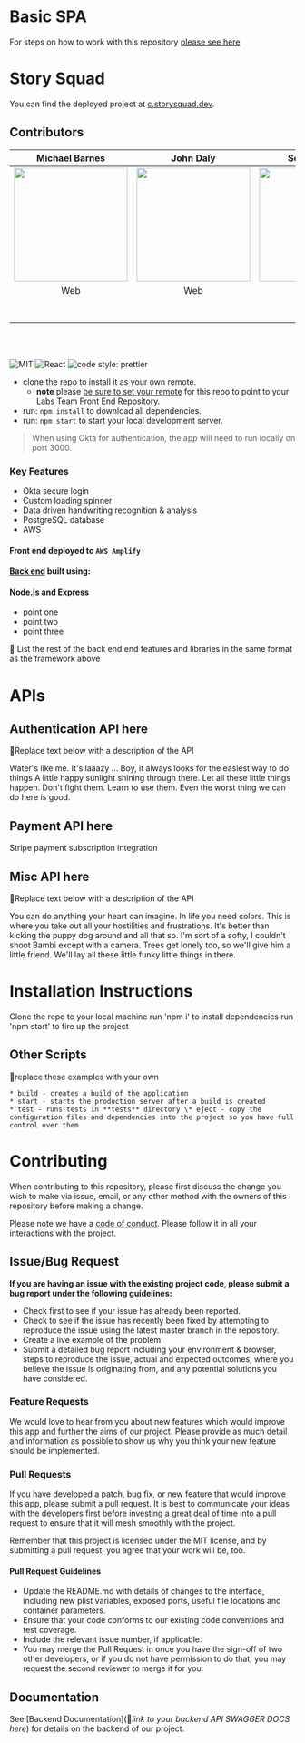 # Basic SPA

For steps on how to work with this repository [please see here](https://docs.labs.lambdaschool.com/labs-spa-starter/)

# Story Squad

You can find the deployed project at [c.storysquad.dev](https://c.storysquad.dev/login).

## Contributors

|                                                      Michael Barnes                                                       |                                                              John Daly                                                              |                                                           Scott Fuston                                                            |                                                            Dawson Hamm                                                             |                                                            Jesse Marek                                                             |                                                           Johan Mazorra                                                            |                                                             Jack Ross                                                              |                                                            Jacob Tharp                                                             |
| :-----------------------------------------------------------------------------------------------------------------------: | :---------------------------------------------------------------------------------------------------------------------------------: | :-------------------------------------------------------------------------------------------------------------------------------: | :--------------------------------------------------------------------------------------------------------------------------------: | :--------------------------------------------------------------------------------------------------------------------------------: | :--------------------------------------------------------------------------------------------------------------------------------: | :--------------------------------------------------------------------------------------------------------------------------------: | :--------------------------------------------------------------------------------------------------------------------------------: |
|                  <img src="https://avatars3.githubusercontent.com/u/49892996?s=460&v=4" width = "200" />                  |                       <img src="https://avatars1.githubusercontent.com/u/60858846?s=460&v=4" width = "200" />                       | <img src="https://avatars0.githubusercontent.com/u/8632549?s=460&u=fd1f74b5199d6a3fcf00167950845db186cb2da4&v=4" width = "200" /> | <img src="https://avatars3.githubusercontent.com/u/60896383?s=460&u=4687cc4d317e168391f59c13c8bbaf0a2ae8e0a1&v=4" width = "200" /> | <img src="https://avatars1.githubusercontent.com/u/61661005?s=460&u=31a2cd7a4b7b5d0d39190ae1091e62e98e0c50d7&v=4" width = "200" /> | <img src="https://avatars3.githubusercontent.com/u/60892622?s=460&u=3e09487cd4d9845a697693a90a59c6637e0d6bc3&v=4" width = "200" /> | <img src="https://avatars3.githubusercontent.com/u/43938405?s=460&u=594d25571eeb134a7bba80b5c3a5f0494e754d1e&v=4" width = "200" /> | <img src="https://avatars1.githubusercontent.com/u/18707646?s=460&u=e66878ccb3f1c48597d711fce5e8d29444de0f7e&v=4" width = "200" /> |
|                                                            Web                                                            |                                                                 Web                                                                 |                                                                Web                                                                |                                                                Web                                                                 |                                                                Web                                                                 |                                                                 DS                                                                 |                                                                 DS                                                                 |                                                                TPL                                                                 |
|              [<img src="https://github.com/favicon.ico" width="15"> ](https://github.com/michaelbarnes7282)               |                        [<img src="https://github.com/favicon.ico" width="15"> ](https://github.com/jcdaly97)                        |                       [<img src="https://github.com/favicon.ico" width="15"> ](https://github.com/fuston05)                       |                     [<img src="https://github.com/favicon.ico" width="15"> ](https://github.com/dawsonhammdev)                     |                      [<img src="https://github.com/favicon.ico" width="15"> ](https://github.com/jessemarek)                       |                       [<img src="https://github.com/favicon.ico" width="15"> ](https://github.com/jsmazorra)                       |                   [<img src="https://github.com/favicon.ico" width="15"> ](https://github.com/JackRossProjects)                    |                     [<img src="https://github.com/favicon.ico" width="15"> ](https://github.com/jengopockets)                      |
| [ <img src="https://static.licdn.com/sc/h/al2o9zrvru7aqj8e1x2rzsrca" width="15"> ](https://www.linkedin.com/in/mbarnes01) | [ <img src="https://static.licdn.com/sc/h/al2o9zrvru7aqj8e1x2rzsrca" width="15"> ](https://www.linkedin.com/in/jack-daly-a2a3031b6) |   [ <img src="https://static.licdn.com/sc/h/al2o9zrvru7aqj8e1x2rzsrca" width="15"> ](https://www.linkedin.com/in/scott-fuston)    |    [ <img src="https://static.licdn.com/sc/h/al2o9zrvru7aqj8e1x2rzsrca" width="15"> ](https://www.linkedin.com/in/dawson-hamm)     |   [ <img src="https://static.licdn.com/sc/h/al2o9zrvru7aqj8e1x2rzsrca" width="15"> ](https://www.linkedin.com/in/jesse-a-marek)    |      [ <img src="https://static.licdn.com/sc/h/al2o9zrvru7aqj8e1x2rzsrca" width="15"> ](https://www.linkedin.com/in/jmazorra)      |           [ <img src="https://static.licdn.com/sc/h/al2o9zrvru7aqj8e1x2rzsrca" width="15"> ](https://www.linkedin.com/jackcalvinross)            |    [ <img src="https://static.licdn.com/sc/h/al2o9zrvru7aqj8e1x2rzsrca" width="15"> ](https://www.linkedin.com/in/jacob-tharp)     |

<br>
<br>

![MIT](https://img.shields.io/packagist/l/doctrine/orm.svg)
![React](https://img.shields.io/badge/react-v16.7.0--alpha.2-blue.svg)
![code style: prettier](https://img.shields.io/badge/code_style-prettier-ff69b4.svg?style=flat-square)

- clone the repo to install it as your own remote.
  - **note** please [be sure to set your remote](https://help.github.jp/enterprise/2.11/user/articles/changing-a-remote-s-url/) for this repo to point to your Labs Team Front End Repository.
- run: `npm install` to download all dependencies.
- run: `npm start` to start your local development server.

> When using Okta for authentication, the app will need to run locally on port 3000.

### Key Features

- Okta secure login
- Custom loading spinner
- Data driven handwriting recognition & analysis
- PostgreSQL database
- AWS 

#### Front end deployed to `AWS Amplify`

#### [Back end](https://github.com/Lambda-School-Labs/Labs26-StorySquad-BE-TeamC) built using:

#### Node.js and Express

- point one
- point two
- point three

🚫 List the rest of the back end end features and libraries in the same format as the framework above

# APIs

## Authentication API here

🚫Replace text below with a description of the API

Water's like me. It's laaazy ... Boy, it always looks for the easiest way to do things A little happy sunlight shining through there. Let all these little things happen. Don't fight them. Learn to use them. Even the worst thing we can do here is good.

## Payment API here

Stripe payment subscription integration


## Misc API here

🚫Replace text below with a description of the API

You can do anything your heart can imagine. In life you need colors. This is where you take out all your hostilities and frustrations. It's better than kicking the puppy dog around and all that so. I'm sort of a softy, I couldn't shoot Bambi except with a camera. Trees get lonely too, so we'll give him a little friend. We'll lay all these little funky little things in there.

# Installation Instructions

Clone the repo to your local machine
run 'npm i' to install dependencies
run 'npm start' to fire up the project

## Other Scripts

🚫replace these examples with your own

    * build - creates a build of the application
    * start - starts the production server after a build is created
    * test - runs tests in **tests** directory \* eject - copy the configuration files and dependencies into the project so you have full control over them

# Contributing

When contributing to this repository, please first discuss the change you wish to make via issue, email, or any other method with the owners of this repository before making a change.

Please note we have a [code of conduct](./CODE_OF_CONDUCT.md). Please follow it in all your interactions with the project.

## Issue/Bug Request

**If you are having an issue with the existing project code, please submit a bug report under the following guidelines:**

- Check first to see if your issue has already been reported.
- Check to see if the issue has recently been fixed by attempting to reproduce the issue using the latest master branch in the repository.
- Create a live example of the problem.
- Submit a detailed bug report including your environment & browser, steps to reproduce the issue, actual and expected outcomes, where you believe the issue is originating from, and any potential solutions you have considered.

### Feature Requests

We would love to hear from you about new features which would improve this app and further the aims of our project. Please provide as much detail and information as possible to show us why you think your new feature should be implemented.

### Pull Requests

If you have developed a patch, bug fix, or new feature that would improve this app, please submit a pull request. It is best to communicate your ideas with the developers first before investing a great deal of time into a pull request to ensure that it will mesh smoothly with the project.

Remember that this project is licensed under the MIT license, and by submitting a pull request, you agree that your work will be, too.

#### Pull Request Guidelines

- Update the README.md with details of changes to the interface, including new plist variables, exposed ports, useful file locations and container parameters.
- Ensure that your code conforms to our existing code conventions and test coverage.
- Include the relevant issue number, if applicable.
- You may merge the Pull Request in once you have the sign-off of two other developers, or if you do not have permission to do that, you may request the second reviewer to merge it for you.

## Documentation

See [Backend Documentation](🚫*link to your backend API SWAGGER DOCS here*) for details on the backend of our project.
